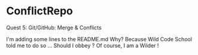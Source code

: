 # ConflictRepo
Quest 5: Git/GitHub: Merge &amp; Conflicts

I'm adding some lines to the README.md
Why?
Because Wild Code School told me to do so ...
Should I obbey ?
Of course, I am a Wilder !
